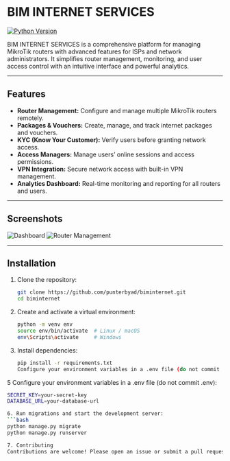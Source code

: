 # BIM INTERNET SERVICES

[![Python Version](https://img.shields.io/badge/Python-3.11+-blue.svg)](https://www.python.org/)

BIM INTERNET SERVICES is a comprehensive platform for managing MikroTik routers with advanced features for ISPs and network administrators. It simplifies router management, monitoring, and user access control with an intuitive interface and powerful analytics.

---

## Features

- **Router Management:** Configure and manage multiple MikroTik routers remotely.  
- **Packages & Vouchers:** Create, manage, and track internet packages and vouchers.  
- **KYC (Know Your Customer):** Verify users before granting network access.  
- **Access Managers:** Manage users’ online sessions and access permissions.  
- **VPN Integration:** Secure network access with built-in VPN management.  
- **Analytics Dashboard:** Real-time monitoring and reporting for all routers and users.

---

## Screenshots

<!-- Add screenshots here -->
![Dashboard](screenshots/dashboard.png)
![Router Management](screenshots/router-management.png)

---

## Installation

1. Clone the repository:
   ```bash
   git clone https://github.com/punterbyad/biminternet.git
   cd biminternet

2. Create and activate a virtual environment:
   ```bash
   python -m venv env
   source env/bin/activate  # Linux / macOS
   env\Scripts\activate     # Windows

4. Install dependencies:
   ```bash
   pip install -r requirements.txt
   Configure your environment variables in a .env file (do not commit .env):

5 Configure your environment variables in a .env file (do not commit .env):
   ```bash
   SECRET_KEY=your-secret-key
   DATABASE_URL=your-database-url
   
6. Run migrations and start the development server:
   ```bash
   python manage.py migrate
   python manage.py runserver

7. Contributing
   Contributions are welcome! Please open an issue or submit a pull request.


